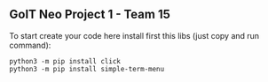 ## GoIT Neo Project 1 - Team 15

To start create your code here install first this libs (just copy and run command):

```
python3 -m pip install click
python3 -m pip install simple-term-menu
```
